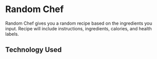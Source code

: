 # Random Chef
Random Chef gives you a random recipe based on the ingredients you input. Recipe will include instructions, ingredients, calories, and health labels.
## Technology Used
